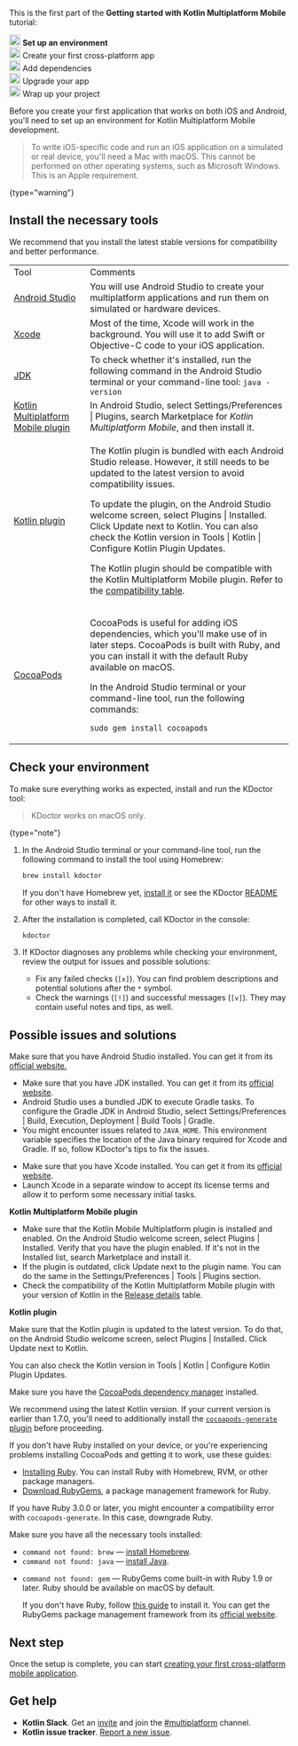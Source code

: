 [//]: # (title: Set up an environment)

<microformat>
    <p>This is the first part of the <strong>Getting started with Kotlin Multiplatform Mobile</strong> tutorial:</p>
    <p><img src="icon-1.svg" width="20" alt="First step"/> <strong>Set up an environment</strong><br/><img src="icon-2-todo.svg" width="20" alt="Second step"/> Create your first cross-platform app<br/><img src="icon-3-todo.svg" width="20" alt="Third step"/> Add dependencies<br/><img src="icon-4-todo.svg" width="20" alt="Fourth step"/> Upgrade your app<br/><img src="icon-5-todo.svg" width="20" alt="Fifth step"/> Wrap up your project</p>
</microformat>

Before you create your first application that works on both iOS and Android, you'll need to set up an environment for Kotlin Multiplatform
Mobile development.

> To write iOS-specific code and run an iOS application on a simulated or real device, you'll need a Mac with macOS.
> This cannot be performed on other operating systems, such as Microsoft Windows. This is an Apple requirement.
>
{type="warning"}

## Install the necessary tools

We recommend that you install the latest stable versions for compatibility and better performance.

<table>
   <tr>
      <td>Tool</td>
      <td>Comments</td>
   </tr>
    <tr>
        <td><a href="https://developer.android.com/studio">Android Studio</a></td>
        <td>You will use Android Studio to create your multiplatform applications and run them on simulated or hardware devices.</td>
    </tr>
    <tr>
        <td><a href="https://apps.apple.com/us/app/xcode/id497799835">Xcode</a></td>
        <td>Most of the time, Xcode will work in the background. You will use it to add Swift or Objective-C code to your iOS application.</td>
   </tr>
   <tr>
        <td><a href="https://www.oracle.com/java/technologies/javase-downloads.html">JDK</a></td>
        <td>To check whether it's installed, run the following command in the Android Studio terminal or your command-line tool: <code style="block"
            lang="bash">java -version</code></td>
   </tr>
   <tr>
        <td><a href="multiplatform-mobile-plugin-releases.md">Kotlin Multiplatform Mobile plugin</a></td>
        <td>In Android Studio, select <menupath>Settings/Preferences | Plugins</menupath>, search <control>Marketplace</control> for <i>Kotlin Multiplatform Mobile</i>, and then install it.</td>
   </tr>
   <tr>
        <td><a href="plugin-releases.md#update-to-a-new-release">Kotlin plugin</a></td>
        <td>
            <p>The Kotlin plugin is bundled with each Android Studio release. However, it still needs to be updated to the latest version to avoid compatibility issues.</p> 
            <p>To update the plugin, on the Android Studio welcome screen, select <menupath>Plugins | Installed</menupath>. Click <control>Update</control> next to Kotlin. You can also check the Kotlin version in <menupath>Tools | Kotlin | Configure Kotlin Plugin Updates</menupath>.</p>
            <p>The Kotlin plugin should be compatible with the Kotlin Multiplatform Mobile plugin. Refer to the <a href="multiplatform-mobile-plugin-releases.md#release-details">compatibility table</a>.</p></td>
   </tr>
   <tr>
        <td><a href="https://cocoapods.org/">CocoaPods</a></td>
        <td><p>CocoaPods is useful for adding iOS dependencies, which you'll make use of in later steps. CocoaPods is built with Ruby, and you can install it with the default Ruby available on macOS.</p>
            <p>In the Android Studio terminal or your command-line tool, run the following commands:</p>
            <p><code style="block"
               lang="ruby" prompt="$">sudo gem install cocoapods</code></p>
         </td>
   </tr>
</table>

## Check your environment

To make sure everything works as expected, install and run the KDoctor tool:

> KDoctor works on macOS only.
>
{type="note"}

1. In the Android Studio terminal or your command-line tool, run the following command to install the tool using Homebrew:

    ```bash
    brew install kdoctor
    ```

   If you don't have Homebrew yet, [install it](https://brew.sh/) or see the KDoctor [README](https://github.com/Kotlin/kdoctor#installation) for other ways to install it.
2. After the installation is completed, call KDoctor in the console: 

    ```bash
    kdoctor
    ```

3. If KDoctor diagnoses any problems while checking your environment, review the output for issues and possible solutions:

   * Fix any failed checks (`[x]`). You can find problem descriptions and potential solutions after the `*` symbol.
   * Check the warnings (`[!]`) and successful messages (`[v]`). They may contain useful notes and tips, as well.

## Possible issues and solutions

<deflist collapsible="true">
   <def title="Android Studio">
      Make sure that you have Android Studio installed. You can get it from its <a href="https://developer.android.com/studio">official website.</a>
   </def>
   <def title="Java and JDK">
      <list>
         <ul>
           <li>Make sure that you have JDK installed. You can get it from its <a href="https://www.oracle.com/java/technologies/javase-downloads.html">official website</a>.</li>
           <li>Android Studio uses a bundled JDK to execute Gradle tasks. To configure the Gradle JDK in Android Studio, select <menupath>Settings/Preferences | Build, Execution, Deployment | Build Tools | Gradle</menupath>.</li>
           <li>You might encounter issues related to <code>JAVA_HOME</code>. This environment variable specifies the location of the Java binary required for Xcode and Gradle. If so, follow KDoctor's tips to fix the issues.</li>
         </ul>
      </list>
   </def>
   <def title="Xcode">
      <ul>
         <li>Make sure that you have Xcode installed. You can get it from its <a href="https://developer.apple.com/xcode/">official website</a>.</li>
         <li>Launch Xcode in a separate window to accept its license terms and allow it to perform some necessary initial tasks.</li>
      </ul>
   </def>
   <def title="Kotlin plugins">
         <chunk>
            <p><strong>Kotlin Multiplatform Mobile plugin</strong></p>
               <ul>
                  <li>Make sure that the Kotlin Mobile Multiplatform plugin is installed and enabled. On the Android Studio welcome screen, select <menupath>Plugins | Installed</menupath>. Verify that you have the plugin enabled. If it's not in the <control>Installed</control> list, search <control>Marketplace</control> and install it.</li>
                  <li>If the plugin is outdated, click <control>Update</control> next to the plugin name. You can do the same in the <menupath>Settings/Preferences | Tools | Plugins</menupath> section.</li>
                  <li>Check the compatibility of the Kotlin Multiplatform Mobile plugin with your version of Kotlin in the <a href="https://kotlinlang.org/docs/multiplatform-mobile-plugin-releases.html#release-details">Release details</a> table.</li>
               </ul>
         </chunk>
         <chunk>
            <p><strong>Kotlin plugin</strong></p>
            <p>Make sure that the Kotlin plugin is updated to the latest version. To do that, on the Android Studio welcome screen, select <menupath>Plugins | Installed</menupath>. Click <control>Update</control> next to Kotlin.</p>
            <p>You can also check the Kotlin version in <menupath>Tools | Kotlin | Configure Kotlin Plugin Updates</menupath>.</p>
         </chunk>
   </def>
   <def title="CocoaPods">
        <p>Make sure you have the <a href="https://guides.cocoapods.org/using/getting-started.html#installation">CocoaPods dependency manager</a> installed.</p>
        <note><p>We recommend using the latest Kotlin version. If your current version is earlier than 1.7.0, you'll need to additionally install the <a href="https://github.com/square/cocoapods-generate#installation"><code>cocoapods-generate</code> plugin</a> before proceeding.</p></note>
        <p>If you don't have Ruby installed on your device, or you're experiencing problems installing CocoaPods and getting it to work, use these guides:</p>
        <list>
            <ul>
               <li><a href="https://www.ruby-lang.org/en/documentation/installation/">Installing Ruby</a>. You can install Ruby with Homebrew, RVM, or other package managers.</li>
               <li><a href="https://rubygems.org/pages/download">Download RubyGems</a>, a package management framework for Ruby.</li>
            </ul>
         </list>
         <p>If you have Ruby 3.0.0 or later, you might encounter a compatibility error with <code>cocoapods-generate</code>. In this case, downgrade Ruby.</p>
    </def>
   <def title="Command line">
         <list>
            <p>Make sure you have all the necessary tools installed:</p>
            <ul>
              <li><code>command not found: brew</code> — <a href="https://brew.sh/">install Homebrew</a>.</li>
              <li><code>command not found: java</code> — <a href="https://www.oracle.com/java/technologies/javase-downloads.html">install Java</a>.</li>
              <li>
                 <p><code>command not found: gem</code> — RubyGems come built-in with Ruby 1.9 or later. Ruby should be available on macOS by default.</p>
                 <p>If you don't have Ruby, follow <a href="https://www.ruby-lang.org/en/documentation/installation/">this guide</a> to install it. You can get the RubyGems package management framework from its <a href="https://rubygems.org/pages/download/">official website</a>.</p>
              </li>
           </ul>
         </list>
    </def>
</deflist>

## Next step

Once the setup is complete, you can start [creating your first cross-platform mobile application](multiplatform-mobile-create-first-app.md).

## Get help

* **Kotlin Slack**. Get an [invite](https://surveys.jetbrains.com/s3/kotlin-slack-sign-up) and join the [#multiplatform](https://kotlinlang.slack.com/archives/C3PQML5NU) channel.
* **Kotlin issue tracker**. [Report a new issue](https://youtrack.jetbrains.com/newIssue?project=KT).